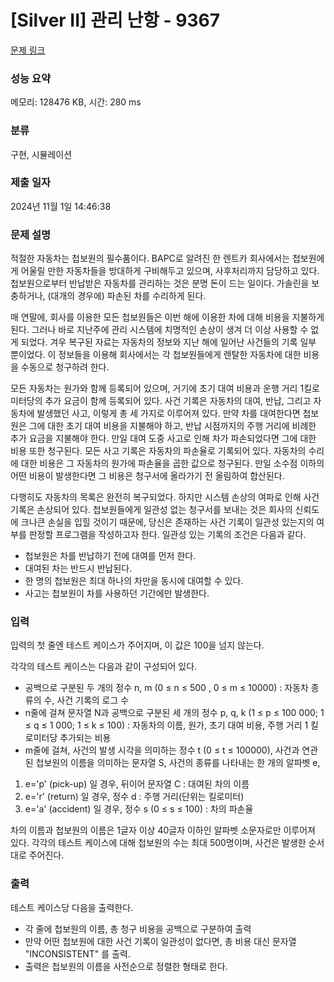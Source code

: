 # [Silver II] 관리 난항 - 9367 

[문제 링크](https://www.acmicpc.net/problem/9367) 

### 성능 요약

메모리: 128476 KB, 시간: 280 ms

### 분류

구현, 시뮬레이션

### 제출 일자

2024년 11월 1일 14:46:38

### 문제 설명

<p>적절한 자동차는 첩보원의 필수품이다. BAPC로 알려진 한 렌트카 회사에서는 첩보원에게 어울릴 만한 자동차들을 방대하게 구비해두고 있으며, 사후처리까지 담당하고 있다. 첩보원으로부터 반납받은 자동차를 관리하는 것은 분명 돈이 드는 일이다. 가솔린을 보충하거나, (대개의 경우에) 파손된 차를 수리하게 된다.</p>

<p>매 연말에, 회사를 이용한 모든 첩보원들은 이번 해에 이용한 차에 대해 비용을 지불하게 된다. 그러나 바로 지난주에 관리 시스템에 치명적인 손상이 생겨 더 이상 사용할 수 없게 되었다. 겨우 복구된 자료는 자동차의 정보와 지난 해에 일어난 사건들의 기록 일부 뿐이었다. 이 정보들을 이용해 회사에서는 각 첩보원들에게 렌탈한 자동차에 대한 비용을 수동으로 청구하려 한다.</p>

<p>모든 자동차는 원가와 함께 등록되어 있으며, 거기에 초기 대여 비용과 운행 거리 1킬로미터당의 추가 요금이 함께 등록되어 있다. 사건 기록은 자동차의 대여, 반납, 그리고 자동차에 발생했던 사고, 이렇게 총 세 가지로 이루어져 있다. 만약 차를 대여한다면 첩보원은 그에 대한 초기 대여 비용을 지불해야 하고, 반납 시점까지의 주행 거리에 비례한 추가 요금을 지불해야 한다. 만일 대여 도중 사고로 인해 차가 파손되었다면 그에 대한 비용 또한 청구된다. 모든 사고 기록은 자동차의 파손율로 기록되어 있다. 자동차의 수리에 대한 비용은 그 자동차의 원가에 파손율을 곱한 값으로 청구된다. 만일 소수점 이하의 어떤 비용이 발생한다면 그 비용은 청구서에 올라가기 전 올림하여 합산된다.</p>

<p>다행히도 자동차의 목록은 완전히 복구되었다. 하지만 시스템 손상의 여파로 인해 사건 기록은 손상되어 있다. 첩보원들에게 일관성 없는 청구서를 보내는 것은 회사의 신뢰도에 크나큰 손실을 입힐 것이기 때문에, 당신은 존재하는 사건 기록이 일관성 있는지의 여부를 판정할 프로그램을 작성하고자 한다. 일관성 있는 기록의 조건은 다음과 같다. </p>

<ul>
	<li>첩보원은 차를 반납하기 전에 대여를 먼저 한다.</li>
	<li>대여된 차는 반드시 반납된다.</li>
	<li>한 명의 첩보원은 최대 하나의 차만을 동시에 대여할 수 있다.</li>
	<li>사고는 첩보원이 차를 사용하던 기간에만 발생한다.</li>
</ul>

### 입력 

 <p>입력의 첫 줄엔 테스트 케이스가 주어지며, 이 값은 100을 넘지 않는다.</p>

<p>각각의 테스트 케이스는 다음과 같이 구성되어 있다.</p>

<ul>
	<li>공백으로 구분된 두 개의 정수 n, m (0 ≤ n ≤ 500 , 0 ≤ m ≤ 10000) : 자동차 종류의 수, 사건 기록의 로그 수</li>
	<li>n줄에 걸쳐 문자열 N과 공백으로 구분된 세 개의 정수 p, q, k (1 ≤ p ≤ 100 000; 1 ≤ q ≤ 1 000; 1 ≤ k ≤ 100) : 자동차의 이름, 원가, 초기 대여 비용, 주행 거리 1 킬로미터당 추가되는 비용</li>
	<li>m줄에 걸쳐, 사건의 발생 시각을 의미하는 정수 t (0 ≤ t ≤ 100000), 사건과 연관된 첩보원의 이름을 의미하는 문자열 S, 사건의 종류를 나타내는 한 개의 알파벳 e, </li>
</ul>

<ol>
	<li>e='p' (pick-up) 일 경우, 뒤이어 문자열 C : 대여된 차의 이름</li>
	<li>e='r' (return) 일 경우, 정수 d : 주행 거리(단위는 킬로미터)</li>
	<li>e='a' (accident) 일 경우, 정수 s (0 ≤ s ≤ 100) : 차의 파손율</li>
</ol>

<p>차의 이름과 첩보원의 이름은 1글자 이상 40글자 이하인 알파벳 소문자로만 이루어져 있다. 각각의 테스트 케이스에 대해 첩보원의 수는 최대 500명이며, 사건은 발생한 순서대로 주어진다.</p>

### 출력 

 <p>테스트 케이스당 다음을 출력한다.</p>

<ul>
	<li>각 줄에 첩보원의 이름, 총 청구 비용을 공백으로 구분하여 출력</li>
	<li>만약 어떤 첩보원에 대한 사건 기록이 일관성이 없다면, 총 비용 대신 문자열 "INCONSISTENT" 를 출력.</li>
	<li>출력은 첩보원의 이름을 사전순으로 정렬한 형태로 한다.</li>
</ul>

